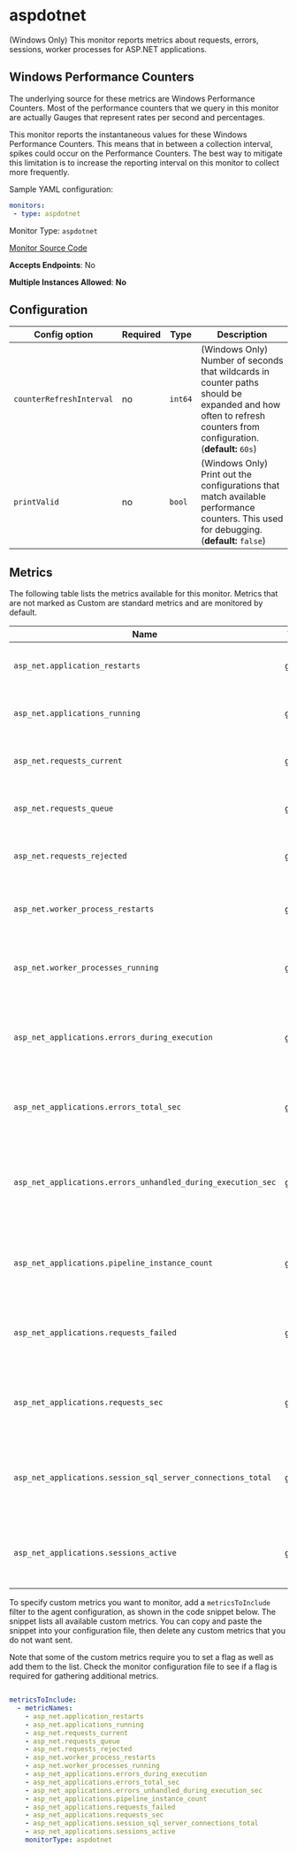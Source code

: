 <!--- GENERATED BY gomplate from scripts/docs/monitor-page.md.tmpl --->

# aspdotnet


(Windows Only) This monitor reports metrics about requests, errors, sessions,
worker processes for ASP.NET applications.

## Windows Performance Counters
The underlying source for these metrics are Windows Performance Counters.
Most of the performance counters that we query in this monitor are actually Gauges
that represent rates per second and percentages.

This monitor reports the instantaneous values for these Windows Performance Counters.
This means that in between a collection interval, spikes could occur on the
Performance Counters.  The best way to mitigate this limitation is to increase
the reporting interval on this monitor to collect more frequently.

Sample YAML configuration:

```yaml
monitors:
 - type: aspdotnet
```


Monitor Type: `aspdotnet`

[Monitor Source Code](https://github.com/signalfx/signalfx-agent/tree/master/internal/monitors/aspdotnet)

**Accepts Endpoints**: No

**Multiple Instances Allowed**: **No**

## Configuration

| Config option | Required | Type | Description |
| --- | --- | --- | --- |
| `counterRefreshInterval` | no | `int64` | (Windows Only) Number of seconds that wildcards in counter paths should be expanded and how often to refresh counters from configuration. (**default:** `60s`) |
| `printValid` | no | `bool` | (Windows Only) Print out the configurations that match available performance counters.  This used for debugging. (**default:** `false`) |




## Metrics

The following table lists the metrics available for this monitor. Metrics that are not marked as Custom are standard metrics and are monitored by default.

| Name | Type | Custom | Description |
| ---  | ---  | ---    | ---         |
| `asp_net.application_restarts` | gauge | X | Count of ASP.NET application restarts. |
| `asp_net.applications_running` | gauge | X | Number of running ASP.NET applications. |
| `asp_net.requests_current` | gauge | X | Current number of ASP.NET requests. |
| `asp_net.requests_queue` | gauge | X | Number of queued ASP.NET requests. |
| `asp_net.requests_rejected` | gauge | X | Count of rejected ASP.NET requests. |
| `asp_net.worker_process_restarts` | gauge | X | Count of ASP.NET worker process restarts. |
| `asp_net.worker_processes_running` | gauge | X | Number of running ASP.NET worker processes. |
| `asp_net_applications.errors_during_execution` | gauge | X | Count of errors encountered by ASP.NET application durring execution. |
| `asp_net_applications.errors_total_sec` | gauge | X | Error rate per second for the given ASP.NET application. |
| `asp_net_applications.errors_unhandled_during_execution_sec` | gauge | X | Unhandled error rate per second countered while an ASP.NET application is running. |
| `asp_net_applications.pipeline_instance_count` | gauge | X | Number of instances in the ASP.NET application pipeline. |
| `asp_net_applications.requests_failed` | gauge | X | Count of failed requests in the ASP.NET application |
| `asp_net_applications.requests_sec` | gauge | X | Rate of requests in the ASP.NET application per second. |
| `asp_net_applications.session_sql_server_connections_total` | gauge | X | Number of connections to microsoft sql server by an ASP.NET application. |
| `asp_net_applications.sessions_active` | gauge | X | Number of active sessions in the ASP.NET application. |


To specify custom metrics you want to monitor, add a `metricsToInclude` filter
to the agent configuration, as shown in the code snippet below. The snippet
lists all available custom metrics. You can copy and paste the snippet into
your configuration file, then delete any custom metrics that you do not want
sent.

Note that some of the custom metrics require you to set a flag as well as add
them to the list. Check the monitor configuration file to see if a flag is
required for gathering additional metrics.

```yaml

metricsToInclude:
  - metricNames:
    - asp_net.application_restarts
    - asp_net.applications_running
    - asp_net.requests_current
    - asp_net.requests_queue
    - asp_net.requests_rejected
    - asp_net.worker_process_restarts
    - asp_net.worker_processes_running
    - asp_net_applications.errors_during_execution
    - asp_net_applications.errors_total_sec
    - asp_net_applications.errors_unhandled_during_execution_sec
    - asp_net_applications.pipeline_instance_count
    - asp_net_applications.requests_failed
    - asp_net_applications.requests_sec
    - asp_net_applications.session_sql_server_connections_total
    - asp_net_applications.sessions_active
    monitorType: aspdotnet
```




